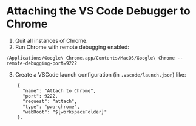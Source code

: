 # Attaching the VS Code Debugger to Chrome

1. Quit all instances of Chrome.
2. Run Chrome with remote debugging enabled:

`/Applications/Google\ Chrome.app/Contents/MacOS/Google\ Chrome --remote-debugging-port=9222`

3. Create a VSCode launch configuration (in `.vscode/launch.json`) like:
```
    {
      "name": "Attach to Chrome",
      "port": 9222,
      "request": "attach",
      "type": "pwa-chrome",
      "webRoot": "${workspaceFolder}"
    },
```
